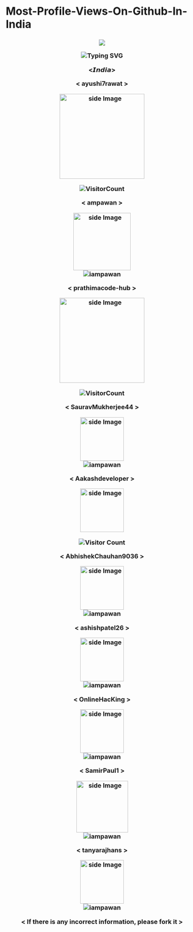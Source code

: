 # Most-Profile-Views-On-Github-In-India

<h3 align="center">

![](https://capsule-render.vercel.app/api?type=waving&color=gradient&height=150&section=header)

<p align="center">
  <div align="center">
    <img
        src="https://readme-typing-svg.herokuapp.com?font=GlossAndBloom&size=30&duration=4997&color=993300&background=FF673200&center=true&vCenter=true&lines=MOST+PROFILE+VISITS;ON+GITHUB+IN+INDIA;"
            alt="Typing SVG"
        />
    </a>
</p>
</div>

<𝙄𝙣𝙙𝙞𝙖>

< ayushi7rawat >

<img src="https://avatars.githubusercontent.com/u/48730304?v=4" alt="side Image" align="center" width="222" height="auto" />

![VisitorCount](https://profile-counter.glitch.me/{ayushi7rawat}/count.svg)

< ampawan >

<img src="https://avatars.githubusercontent.com/u/12619420?v=4" alt="side Image" align="center" width="150" height="auto" />

<div style="text-align: center;">
  <img src="https://komarev.com/ghpvc/?username=iampawan&label=PROFILE%20VIEWS&color=red&style=flat" alt="iampawan"/>
</div>

< prathimacode-hub >

<img src="https://avatars.githubusercontent.com/u/74645302?v=4" alt="side Image" align="center" width="222" height="auto" />

![VisitorCount](https://profile-counter.glitch.me/{prathimacode-hub}/count.svg)

< SauravMukherjee44 >

<img src="https://avatars.githubusercontent.com/u/72380920?v=4" alt="side Image" align="center" width="114" height="auto" />

<div style="text-align: center;">
  <img src="https://komarev.com/ghpvc/?username=SauravMukherjee44&label=PROFILE%20VIEWS&color=red&style=flat" alt="iampawan"/>
</div>

< Aakashdeveloper >

<img src="https://avatars.githubusercontent.com/u/7868704?v=4" alt="side Image" align="center" width="114" height="auto" />

![Visitor Count](https://profile-counter.glitch.me/aakashdeveloper/count.svg)

< AbhishekChauhan9036 >

<img src="https://avatars.githubusercontent.com/u/96897831?v=4" alt="side Image" align="center" width="114" height="auto" />

<div style="text-align: center;">
  <img src="https://komarev.com/ghpvc/?username=AbhishekChauhan9036&label=PROFILE%20VIEWS&color=red&style=flat" alt="iampawan"/>
</div>

< ashishpatel26 >

<img src="https://pbs.twimg.com/profile_images/1590685195724021760/CePCcZE2_400x400.jpg" alt="side Image" align="center" width="114" height="auto" />

<div style="text-align: center;">
  <img src="https://komarev.com/ghpvc/?username=ashishpatel26&label=PROFILE%20VIEWS&color=red&style=flat" alt="iampawan"/>
</div>

< OnlineHacKing  >

<img src="https://avatars.githubusercontent.com/u/45653647?v=4" alt="side Image" align="center" width="114" height="auto" />

<div style="text-align: center;">
  <img src="https://komarev.com/ghpvc/?username=OnlineHacKing&label=PROFILE%20VIEWS&color=red&style=flat" alt="iampawan"/>
</div>

< SamirPaul1 >

<img src="https://avatars.githubusercontent.com/u/77569653?v=4" alt="side Image" align="center" width="135" height="auto" />

<div style="text-align: center;">
  <img src="https://komarev.com/ghpvc/?username=SamirPaul1&label=PROFILE%20VIEWS&color=red&style=flat" alt="iampawan"/>
</div>

< tanyarajhans >

<img src="https://avatars.githubusercontent.com/u/61904667?v=4" alt="side Image" align="center" width="114" height="auto" />

<div style="text-align: center;">
  <img src="https://komarev.com/ghpvc/?username=tanyarajhans&label=PROFILE%20VIEWS&color=red&style=flat" alt="iampawan"/>
</div>

< If there is any incorrect information, please fork it >
